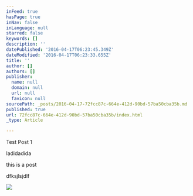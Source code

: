 ```yaml
---
inFeed: true
hasPage: true
inNav: false
inLanguage: null
starred: false
keywords: []
description: ''
datePublished: '2016-04-17T06:23:45.349Z'
dateModified: '2016-04-17T06:23:33.655Z'
title: ''
author: []
authors: []
publisher:
  name: null
  domain: null
  url: null
  favicon: null
sourcePath: _posts/2016-04-17-72fcc87c-664e-412d-90bd-57ba50cba35b.md
published: true
url: 72fcc87c-664e-412d-90bd-57ba50cba35b/index.html
_type: Article

---
```

Test Post 1 

ladidadida 

this is a post 

dfksjlsjdlf

  
![](https://the-grid-user-content.s3-us-west-2.amazonaws.com/1294c0b9-efd1-4a1c-a97c-98c18ee07c6f.jpg)